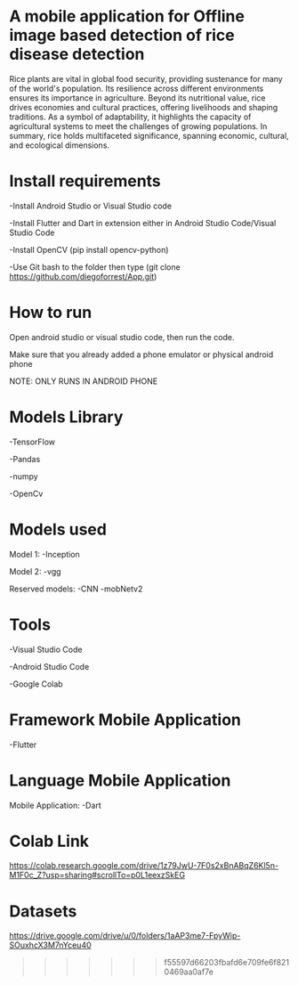 # A mobile application for Offline image based detection of rice disease detection #
Rice plants are vital in global food security, providing sustenance for many of the world's population.
Its resilience across different environments ensures its importance in agriculture. Beyond its nutritional value, rice drives economies and cultural practices,
offering livelihoods and shaping traditions. As a symbol of adaptability, it highlights the capacity of agricultural systems to meet the challenges of growing populations.
In summary, rice holds multifaceted significance, spanning economic, cultural, and ecological dimensions.

# Install requirements
-Install Android Studio or Visual Studio code 

-Install Flutter and Dart in extension either in Android Studio Code/Visual Studio Code

-Install OpenCV (pip install opencv-python)

-Use Git bash to the folder then type (git clone https://github.com/diegoforrest/App.git)

# How to run #

Open android studio or visual studio code, then run the code.

Make sure that you already added a phone emulator or physical android phone

NOTE: ONLY RUNS IN ANDROID PHONE

# Models Library #
-TensorFlow

-Pandas

-numpy

-OpenCv

# Models used #
Model 1:
-Inception

Model 2:
-vgg

Reserved models:
-CNN
-mobNetv2

# Tools # 
-Visual Studio Code

-Android Studio Code

-Google Colab


# Framework Mobile Application #
-Flutter

# Language Mobile Application # 
Mobile Application:
-Dart


# Colab Link # 
https://colab.research.google.com/drive/1z79JwU-7F0s2xBnABqZ6Kl5n-M1F0c_Z?usp=sharing#scrollTo=p0L1eexzSkEG

# Datasets # 
https://drive.google.com/drive/u/0/folders/1aAP3me7-FpyWip-SOuxhcX3M7nYceu40
>>>>>>> f55597d66203fbafd6e709fe6f8210469aa0af7e

    





